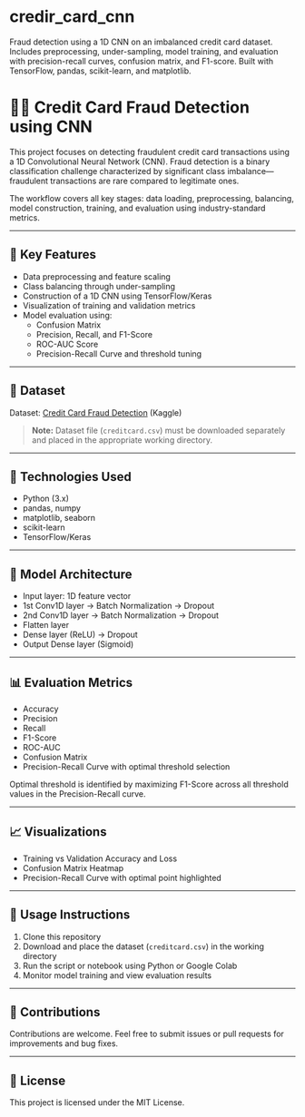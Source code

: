 # credir_card_cnn
Fraud detection using a 1D CNN on an imbalanced credit card dataset. Includes preprocessing, under-sampling, model training, and evaluation with precision-recall curves, confusion matrix, and F1-score. Built with TensorFlow, pandas, scikit-learn, and matplotlib.

# 🕵️‍♂️ Credit Card Fraud Detection using CNN

This project focuses on detecting fraudulent credit card transactions using a 1D Convolutional Neural Network (CNN). Fraud detection is a binary classification challenge characterized by significant class imbalance—fraudulent transactions are rare compared to legitimate ones.

The workflow covers all key stages: data loading, preprocessing, balancing, model construction, training, and evaluation using industry-standard metrics.

---

## 🚀 Key Features

- Data preprocessing and feature scaling
- Class balancing through under-sampling
- Construction of a 1D CNN using TensorFlow/Keras
- Visualization of training and validation metrics
- Model evaluation using:
  - Confusion Matrix
  - Precision, Recall, and F1-Score
  - ROC-AUC Score
  - Precision-Recall Curve and threshold tuning

---

## 📁 Dataset

Dataset: [Credit Card Fraud Detection](https://www.kaggle.com/mlg-ulb/creditcardfraud) (Kaggle)

> **Note:** Dataset file (`creditcard.csv`) must be downloaded separately and placed in the appropriate working directory.

---

## 🧪 Technologies Used

- Python (3.x)
- pandas, numpy
- matplotlib, seaborn
- scikit-learn
- TensorFlow/Keras

---

## 🧠 Model Architecture

- Input layer: 1D feature vector
- 1st Conv1D layer → Batch Normalization → Dropout
- 2nd Conv1D layer → Batch Normalization → Dropout
- Flatten layer
- Dense layer (ReLU) → Dropout
- Output Dense layer (Sigmoid)

---

## 📊 Evaluation Metrics

- Accuracy
- Precision
- Recall
- F1-Score
- ROC-AUC
- Confusion Matrix
- Precision-Recall Curve with optimal threshold selection

Optimal threshold is identified by maximizing F1-Score across all threshold values in the Precision-Recall curve.

---

## 📈 Visualizations

- Training vs Validation Accuracy and Loss
- Confusion Matrix Heatmap
- Precision-Recall Curve with optimal point highlighted

---

## 🏁 Usage Instructions

1. Clone this repository
2. Download and place the dataset (`creditcard.csv`) in the working directory
3. Run the script or notebook using Python or Google Colab
4. Monitor model training and view evaluation results

---

## 🤝 Contributions

Contributions are welcome. Feel free to submit issues or pull requests for improvements and bug fixes.

---

## 📜 License

This project is licensed under the MIT License.
